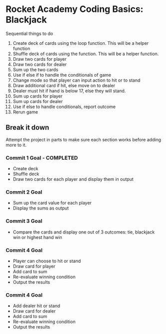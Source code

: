 # Rocket Academy Coding Basics: Blackjack

Sequential things to do

1. Create deck of cards using the loop function. This will be a helper function
2. Shuffle deck of cards using the function. This will be a helper function.
3. Draw two cards for player
4. Draw two cards for dealer
5. Sum up the two cards
6. Use if else if to handle the conditionals of game
7. Change mode so that player can input action to hit or to stand
8. Draw additional card if hit, else move on to dealer
9. Dealer must hit if hand is below 17, else they will stand.
10. Sum up cards for player
11. Sum up cards for dealer
12. Use if else to handle conditionals, report outcome
13. Rerun game

## Break it down

Attempt the project in parts to make sure each section works before adding more to it.

### Commit 1 Goal - COMPLETED

- Create deck
- Shuffle deck
- Draw two cards for each player and display them in output

### Commit 2 Goal

- Sum up the card value for each player
- Display the sums as output

### Commit 3 Goal

- Compare the cards and display one out of 3 outcomes: tie, blackjack win or highest hand win

### Commit 4 Goal

- Player can choose to hit or stand
- Draw card for player
- Add card to sum
- Re-evaluate winning condition
- Output the results

### Commit 4 Goal

- Add dealer hit or stand
- Draw card for dealer
- Add card to sum
- Re-evaluate winning condition
- Output the results
